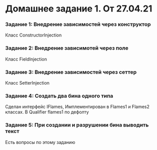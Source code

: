 # Домашнее задание 1. От 27.04.21

### Задание 1: Внедрение зависимостей через конструктор

Класс ConstructorInjection

### Задание 2: Внедрение зависимотей через поле

Класс FieldInjection

### Задание 3: Внедрение зависимостей через сеттер

Класс SetterInjection

### Задание 4: Создать два бина одного типа

Сделан интерфейс IFlames, Имплементирован в Flames1 и Flames2 классах. В Qualifier flames1 по дефолту

### Задание 5: При создании и разрушении бина выводить текст

Есть вопросы по этому заданию
